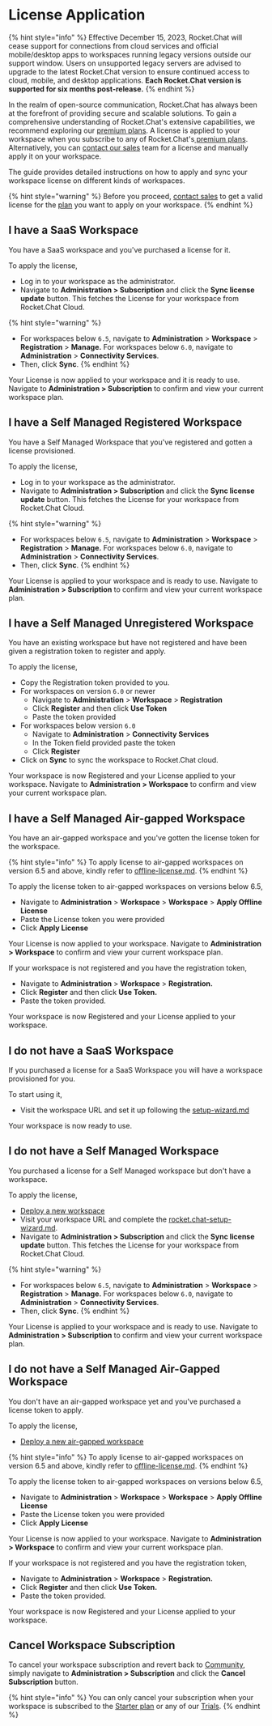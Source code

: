 # License Application

{% hint style="info" %}
Effective December 15, 2023, Rocket.Chat will cease support for connections from cloud services and official mobile/desktop apps to workspaces running legacy versions outside our support window. Users on unsupported legacy servers are advised to upgrade to the latest Rocket.Chat version to ensure continued access to cloud, mobile, and desktop applications. **Each Rocket.Chat version is supported for six months post-release.**
{% endhint %}

In the realm of open-source communication, Rocket.Chat has always been at the forefront of providing secure and scalable solutions. To gain a comprehensive understanding of Rocket.Chat's extensive capabilities, we recommend exploring our [premium plans](https://www.rocket.chat/pricing). A license is applied to your workspace when you subscribe to any of Rocket.Chat's[ premium plans](../readme/our-plans.md). Alternatively, you can  [contact our sales](https://www.rocket.chat/sales-contact) team for a license and  manually apply it on your workspace.

The guide provides detailed instructions on how to apply and sync your workspace license on different kinds of workspaces.

{% hint style="warning" %}
Before you proceed, [contact sales](https://www.rocket.chat/sales-contact) to get a valid license for the [plan](../readme/our-plans.md) you want to apply on your workspace.
{% endhint %}

## I have a SaaS Workspace&#x20;

You have a SaaS workspace and you've purchased a license for it.

To apply the license,

* Log in to your workspace as the administrator.
* Navigate to **Administration > Subscription** and click the **Sync license update** button. This fetches the License for your workspace from Rocket.Chat Cloud.

{% hint style="warning" %}
* For workspaces below `6.5`, navigate to **Administration** > **Workspace** > **Registration** > **Manage.** For workspaces below `6.0`, navigate to   **Administration** > **Connectivity Services**.
* Then, click **Sync**.
{% endhint %}

Your License is now applied to your workspace and it is ready to use. Navigate to **Administration > Subscription** to confirm and view your current workspace plan.

## I have a Self Managed Registered Workspace&#x20;

You have a Self Managed Workspace that you've registered and gotten a license provisioned.

To apply the license,

* Log in to your workspace as the administrator.
* Navigate to **Administration > Subscription** and click the **Sync license update** button. This fetches the License for your workspace from Rocket.Chat Cloud.

{% hint style="warning" %}
* For workspaces below `6.5`, navigate to **Administration** > **Workspace** > **Registration** > **Manage.** For workspaces below `6.0`, navigate to   **Administration** > **Connectivity Services**.
* Then, click **Sync**.
{% endhint %}

Your License is applied to your workspace and is ready to use. Navigate to **Administration > Subscription** to confirm and view your current workspace plan.

## I have a Self Managed Unregistered Workspace

You have an existing workspace but have not registered and have been given a registration token to register and apply.

To apply the license,

* Copy the Registration token provided to you.
* For workspaces on version `6.0` or newer
  * Navigate to **Administration** > **Workspace** > **Registration**
  * Click **Register** and then click **Use Token**&#x20;
  * Paste the token provided
* For workspaces below version `6.0`&#x20;
  * Navigate to **Administration** > **Connectivity Services**
  * In the Token field provided paste the token
  * Click **Register**
* Click on **Sync** to sync the workspace to Rocket.Chat cloud.

Your workspace is now Registered and your License applied to your workspace.  Navigate to **Administration > Workspace** to confirm and view your current workspace plan.

## I have a Self Managed Air-gapped Workspace&#x20;

You have an air-gapped workspace and you've gotten the license token for the workspace.

{% hint style="info" %}
To apply license to air-gapped workspaces on version 6.5 and above, kindly refer to [offline-license.md](rocket.chat-air-gapped-deployment/offline-license.md "mention").
{% endhint %}

To apply the license token to air-gapped workspaces on versions below 6.5,

* Navigate to **Administration** > **Workspace** > **Workspace** > **Apply Offline License**
* Paste the License token you were provided
* Click **Apply License**

Your License is now applied to your workspace. Navigate to **Administration > Workspace** to confirm and view your current workspace plan.

If your workspace is not registered and you have the registration token,&#x20;

* Navigate to **Administration** > **Workspace** > **Registration.**
* Click **Register** and then click **Use Token.**
* Paste the token provided.

Your workspace is now Registered and your License applied to your workspace.

## I do not have a SaaS Workspace

If you purchased a license for a SaaS Workspace you will have a workspace provisioned for you. &#x20;

To start using it,

* Visit the workspace URL and set it up following the [setup-wizard.md](../use-rocket.chat/workspace-administration/settings/setup-wizard.md "mention")

Your workspace is now ready to use.

## I do not have a Self Managed Workspace

You purchased a license for a Self Managed workspace but don't have a workspace.

To apply the license,

* [Deploy a new workspace](../deploy/deploy-rocket.chat/)
* Visit your workspace URL and complete the [rocket.chat-setup-wizard.md](accessing-your-workspace/rocket.chat-setup-wizard.md "mention").
* Navigate to **Administration > Subscription** and click the **Sync license update** button. This fetches the License for your workspace from Rocket.Chat Cloud.

{% hint style="warning" %}
* For workspaces below `6.5`, navigate to **Administration** > **Workspace** > **Registration** > **Manage.** For workspaces below `6.0`, navigate to   **Administration** > **Connectivity Services**.
* Then, click **Sync**.
{% endhint %}

Your License is applied to your workspace and is ready to use. Navigate to **Administration > Subscription** to confirm and view your current workspace plan.

## I do not have a Self Managed Air-Gapped Workspace

You don't have an air-gapped workspace yet and you've purchased a license token to apply.

To apply the license,

* [Deploy a new air-gapped workspace](rocket.chat-air-gapped-deployment/)&#x20;

{% hint style="info" %}
To apply license to air-gapped workspaces on version 6.5 and above, kindly refer to [offline-license.md](rocket.chat-air-gapped-deployment/offline-license.md "mention").
{% endhint %}

To apply the license token to air-gapped workspaces on versions below 6.5,

* Navigate to **Administration** > **Workspace** > **Workspace** > **Apply Offline License**
* Paste the License token you were provided
* Click **Apply License**

Your License is now applied to your workspace. Navigate to **Administration > Workspace** to confirm and view your current workspace plan.

If your workspace is not registered and you have the registration token,&#x20;

* Navigate to **Administration** > **Workspace** > **Registration.**
* Click **Register** and then click **Use Token.**
* Paste the token provided.

Your workspace is now Registered and your License applied to your workspace.

## Cancel Workspace Subscription

To cancel your workspace subscription and revert back to  [Community](../readme/our-plans.md#community), simply navigate to **Administration > Subscription** and click the **Cancel Subscription** button.

{% hint style="info" %}
You can only cancel your subscription when your workspace is subscribed to the [Starter plan](../readme/our-plans.md#starter-plan) or any of our [Trials](trials/).
{% endhint %}
